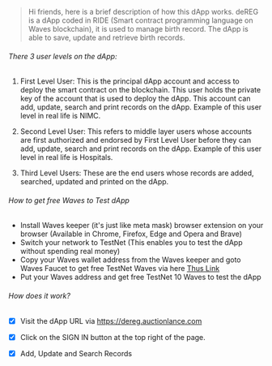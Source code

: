 > Hi friends, here is a brief description of how this dApp works.
deREG is a dApp coded in RIDE (Smart contract programming language on Waves blockchain), it is used to manage birth record. The dApp is able to save, update and retrieve birth records.

###### There 3 user levels on the dApp:
1. First Level User: This is the principal dApp account and access to deploy the smart contract on the blockchain. This user holds the private key of the account that is used to deploy the dApp. This account can add, update, search and print records on the dApp.
Example of this user level in real life is NIMC.

2. Second Level User: This refers to middle layer users whose accounts are first authorized and endorsed by First Level User before they can add, update, search and print records on the dApp. Example of this user level in real life is Hospitals.

3. Third Level Users: These are the end users whose records are added, searched, updated and printed on the dApp.

###### How to get free Waves to Test dApp
- Install Waves keeper (it's just like meta mask) browser extension on your browser (Available in Chrome, Firefox, Edge and Opera and Brave)
- Switch your network to TestNet (This enables you to test the dApp without spending real money)
- Copy your Waves wallet address from the Waves keeper and goto Waves Faucet to get free TestNet Waves via here [Thus Link](wavesexplorer.com/testnet/faucet)
- Put your Waves address and get free TestNet 10 Waves to test the dApp

###### How does it work?
- [x] Visit the dApp URL via https://dereg.auctionlance.com
- [x] Click on the SIGN IN button at the top right of the page.
- [x] Add, Update and Search Records




